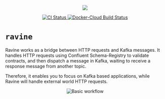 <p align="center">
    <img src="https://raw.githubusercontent.com/otaviof/ravine/master/assets/logo/ravine.png"/>
</p>
<p align="center">
    <a alt="CI Status" href="https://travis-ci.com/otaviof/ravine">
        <img alt="CI Status" src="https://travis-ci.com/otaviof/ravine.svg?branch=master">
    </a>
    <a alt="Docker-Cloud Build Status" href="https://hub.docker.com/r/otaviof/ravine">
        <img alt="Docker-Cloud Build Status" src="https://img.shields.io/docker/cloud/build/otaviof/ravine.svg">
    </a>
</p>

# `ravine`

Ravine works as a bridge between HTTP requests and Kafka messages. It handles HTTP requests using Confluent
Schema-Registry to validate contracts, and then dispatch a message in Kafka, waiting to receive a response
message from another topic.

Therefore, it enables you to focus on Kafka based applications, while Ravine will handle external world
HTTP requests. 

<p align="center">
    <img alt="Basic workflow" src="https://raw.githubusercontent.com/otaviof/ravine/master/assets/diagrams/ravine-diag.png"/>
</p>
